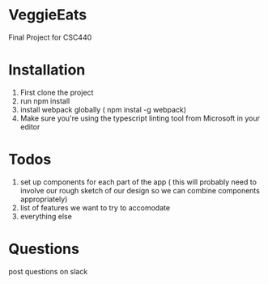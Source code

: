 # VeggieEats
Final Project for CSC440


# Installation
1. First clone the project
2. run npm install
3. install webpack globally ( npm instal -g webpack)
4. Make sure you're using the typescript linting tool from Microsoft in your editor

# Todos
1. set up components for each part of the app ( this will probably need to involve our rough sketch of our design so we can combine components appropriately)
2. list of features we want to try to accomodate
3. everything else

# Questions
post questions on slack